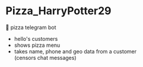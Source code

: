# Pizza_HarryPotter29
🍕 pizza telegram bot
- hello's customers
- shows pizza menu
- takes name, phone and geo data from a customer <br>
(censors chat messages)

